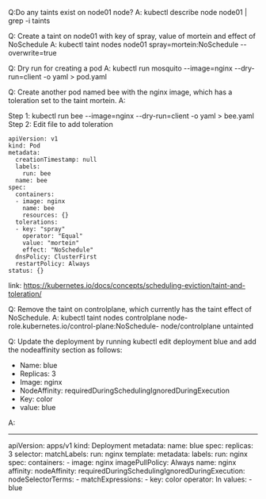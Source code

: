 Q:Do any taints exist on node01 node?
A: kubectl describe node node01 | grep -i taints

Q: Create a taint on node01 with key of spray, value of mortein and effect of NoSchedule
A: kubectl taint nodes node01 spray=mortein:NoSchedule --overwrite=true


Q: Dry run for creating a pod
A: kubectl run mosquito --image=nginx --dry-run=client -o yaml > pod.yaml


Q: Create another pod named bee with the nginx image, which has a toleration set to the taint mortein.
A: 

Step 1: kubectl run bee --image=nginx --dry-run=client -o yaml > bee.yaml
Step 2: Edit file to add toleration
```
apiVersion: v1
kind: Pod
metadata:
  creationTimestamp: null
  labels:
    run: bee
  name: bee
spec:
  containers:
  - image: nginx
    name: bee
    resources: {}
  tolerations:
  - key: "spray"
    operator: "Equal"
    value: "mortein"
    effect: "NoSchedule"   
  dnsPolicy: ClusterFirst
  restartPolicy: Always
status: {}
```
 
link: https://kubernetes.io/docs/concepts/scheduling-eviction/taint-and-toleration/



Q: Remove the taint on controlplane, which currently has the taint effect of NoSchedule.
A: kubectl taint nodes controlplane node-role.kubernetes.io/control-plane:NoSchedule-
node/controlplane untainted

Q: Update the deployment by running kubectl edit deployment blue and add the nodeaffinity section as follows:
- Name: blue
- Replicas: 3
- Image: nginx
- NodeAffinity: requiredDuringSchedulingIgnoredDuringExecution
- Key: color
- value: blue

A: 

---
apiVersion: apps/v1
kind: Deployment
metadata:
  name: blue
spec:
  replicas: 3
  selector:
    matchLabels:
      run: nginx
  template:
    metadata:
      labels:
        run: nginx
    spec:
      containers:
      - image: nginx
        imagePullPolicy: Always
        name: nginx
      affinity:
        nodeAffinity:
          requiredDuringSchedulingIgnoredDuringExecution:
            nodeSelectorTerms:
            - matchExpressions:
              - key: color
                operator: In
                values:
                - blue
